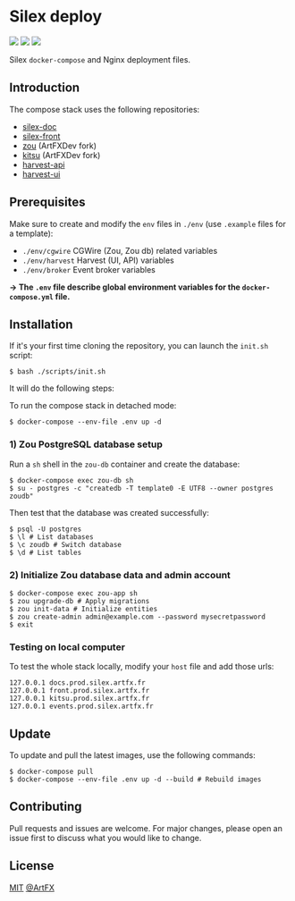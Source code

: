 # Silex deploy

![](https://img.shields.io/badge/Docker-309cef?style=for-the-badge&logo=docker&logoColor=white) ![](https://img.shields.io/badge/Nginx-009639?style=for-the-badge&logo=nginx&logoColor=white) ![](https://img.shields.io/badge/Postgresql-336791?style=for-the-badge&logo=postgresql&logoColor=white)

Silex `docker-compose` and Nginx deployment files.

## Introduction

The compose stack uses the following repositories:

- [silex-doc](https://github.com/ArtFXDev/silex-doc)
- [silex-front](https://github.com/ArtFXDev/silex-front)
- [zou](https://github.com/ArtFXDev/zou) (ArtFXDev fork)
- [kitsu](https://github.com/ArtFXDev/kitsu) (ArtFXDev fork)
- [harvest-api](https://github.com/ArtFXDev/harvest-api)
- [harvest-ui](https://github.com/ArtFXDev/harvest-ui)

## Prerequisites

Make sure to create and modify the `env` files in `./env` (use `.example` files for a template):

- `./env/cgwire` CGWire (Zou, Zou db) related variables
- `./env/harvest` Harvest (UI, API) variables
- `./env/broker` Event broker variables

**-> The `.env` file describe global environment variables for the `docker-compose.yml` file.**

## Installation

If it's your first time cloning the repository, you can launch the `init.sh` script:

```shell
$ bash ./scripts/init.sh
```

It will do the following steps:

To run the compose stack in detached mode:

```shell
$ docker-compose --env-file .env up -d
```

### 1) Zou PostgreSQL database setup

Run a `sh` shell in the `zou-db` container and create the database:

```shell
$ docker-compose exec zou-db sh
$ su - postgres -c "createdb -T template0 -E UTF8 --owner postgres zoudb"
```

Then test that the database was created successfully:

```shell
$ psql -U postgres
$ \l # List databases
$ \c zoudb # Switch database
$ \d # List tables
```

### 2) Initialize Zou database data and admin account

```shell
$ docker-compose exec zou-app sh
$ zou upgrade-db # Apply migrations
$ zou init-data # Initialize entities
$ zou create-admin admin@example.com --password mysecretpassword
$ exit
```

### Testing on local computer

To test the whole stack locally, modify your `host` file and add those urls:

```
127.0.0.1 docs.prod.silex.artfx.fr
127.0.0.1 front.prod.silex.artfx.fr
127.0.0.1 kitsu.prod.silex.artfx.fr
127.0.0.1 events.prod.silex.artfx.fr
```

## Update

To update and pull the latest images, use the following commands:

```shell
$ docker-compose pull
$ docker-compose --env-file .env up -d --build # Rebuild images
```

## Contributing

Pull requests and issues are welcome. For major changes, please open an issue first to discuss what you would like to change.

## License

[MIT](./LICENSE.md) [@ArtFX](https://artfx.school/)
